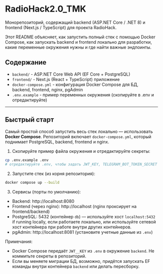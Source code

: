 # RadioHack2.0_TMK

Монорепозиторий, содержащий backend (ASP.NET Core / .NET 8) и frontend (Next.js / TypeScript) для проекта RadioHack.

Этот README объясняет, как запустить полный стек с помощью Docker Compose, как запускать backend и frontend локально для разработки, какие переменные окружения нужны и где найти важные эндпоинты.

## Содержание

- `backend/` - ASP.NET Core Web API (EF Core + PostgreSQL)
- `frontend/` - Next.js (React + TypeScript) приложение
- `docker-compose.yml` - конфигурация Docker Compose для БД, backend, frontend, nginx, pgAdmin
- `.env.example` - пример переменных окружения (скопируйте в .env и отредактируйте)

---

## Быстрый старт

Самый простой способ запустить весь стек локально — использовать **Docker Compose**. Репозиторий включает `docker-compose.yml`, который поднимает PostgreSQL, backend, frontend и nginx.

1. Скопируйте пример файла окружения и отредактируйте секреты:

```bash
cp .env.example .env
# отредактируйте .env, чтобы задать JWT_KEY, TELEGRAM_BOT_TOKEN_SECRET и т.д.
```

2. Запустите стек (из корня репозитория):

```bash
docker compose up --build
```

3. Сервисы (порты по умолчанию):

- Backend: http://localhost:8080
- Frontend (через nginx): http://localhost (nginx проксирует на frontend/backend)
- PostgreSQL: 5432 (контейнер `db`) — используйте хост `localhost:5432` if running locally, если работаете локально, или используйте сетевой хост контейнера при работе внутри других контейнеров.
- pgAdmin: http://localhost:8081 (установите учетные данные из `.env`)

Примечания:
- Docker Compose передаёт `JWT__KEY` из `.env` в окружение `backend`. Не коммитьте секреты в репозиторий.
- Если вы меняете миграции БД, возможно, придётся запускать EF команды внутри контейнера `backend` или делать пересборку.